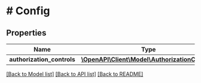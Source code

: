 # # Config

## Properties

Name | Type | Description | Notes
------------ | ------------- | ------------- | -------------
**authorization_controls** | [**\OpenAPI\Client\Model\AuthorizationControls**](AuthorizationControls.md) |  | [optional]

[[Back to Model list]](../../README.md#models) [[Back to API list]](../../README.md#endpoints) [[Back to README]](../../README.md)
